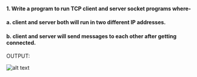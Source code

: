 #### 1. Write a program to run TCP client and server socket programs where-
####   a. client and server both will run in two different IP addresses.
####   b. client and server will send messages to each other after getting connected.


OUTPUT:

![alt text]()
